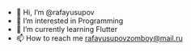 - 👋 Hi, I’m @rafayusupov
- 👀 I’m interested in Programming
- 🌱 I’m currently learning Flutter
- 📫 How to reach me rafayusupovzomboy@mail.ru


